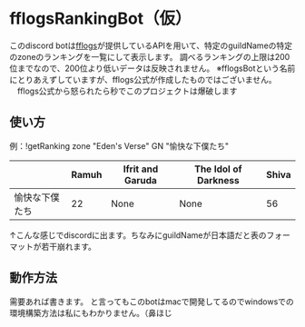 # fflogsRankingBot（仮）

このdiscord botは[fflogs](https://www.fflogs.com/)が提供しているAPIを用いて、特定のguildNameの特定のzoneのランキングを一覧にして表示します。
調べるランキングの上限は200位までなので、200位より低いデータは反映されません。
※fflogsBotという名前にとりあえずしていますが、fflogs公式が作成したものではございません。
　fflogs公式から怒られたら秒でこのプロジェクトは爆破します

## 使い方

例：!getRanking zone "Eden's Verse" GN "愉快な下僕たち"
　　 

|                | Ramuh | Ifrit and Garuda | The Idol of Darkness | Shiva |
----------------|-------|------------------|----------------------|-------|
| 愉快な下僕たち    |   22  |       None       |         None         |   56  |

↑こんな感じでdiscordに出ます。ちなみにguildNameが日本語だと表のフォーマットが若干崩れます。

## 動作方法

需要あれば書きます。
と言ってもこのbotはmacで開発してるのでwindowsでの環境構築方法は私にもわかりません。（鼻ほじ

